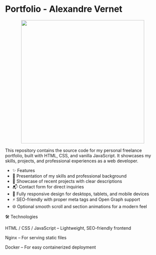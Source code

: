 # Portfolio - Alexandre Vernet


<p align="center">
  <img src="https://github.com/user-attachments/assets/51497442-02ce-4dbd-b2b5-dd32b15a60ae" width="400px">
</p>


This repository contains the source code for my personal freelance portfolio, built with HTML, CSS, and vanilla JavaScript.
It showcases my skills, projects, and professional experiences as a web developer.

- ✨ Features
- 📌 Presentation of my skills and professional background
- 💼 Showcase of recent projects with clear descriptions
- 📬 Contact form for direct inquiries
- 📱 Fully responsive design for desktops, tablets, and mobile devices
- ⚡ SEO-friendly with proper meta tags and Open Graph support
- 🌐 Optional smooth scroll and section animations for a modern feel


🛠️ Technologies

HTML / CSS / JavaScript – Lightweight, SEO-friendly frontend

Nginx – For serving static files

Docker – For easy containerized deployment
